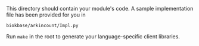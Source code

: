 This directory should contain your module's code.
A sample implementation file has been provided for you in

```biokbase/arkincount/Impl.py```

Run `make` in the root to generate your language-specific client libraries.
